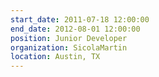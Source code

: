 ```yaml
---
start_date: 2011-07-18 12:00:00
end_date: 2012-08-01 12:00:00
position: Junior Developer
organization: SicolaMartin
location: Austin, TX
---
```

